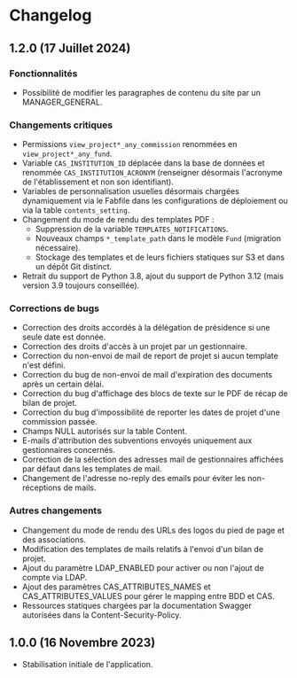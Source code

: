 # Changelog

## 1.2.0 (17 Juillet 2024)

### Fonctionnalités

- Possibilité de modifier les paragraphes de contenu du site par un MANAGER_GENERAL.

### Changements critiques

- Permissions `view_project*_any_commission` renommées en `view_project*_any_fund`.
- Variable `CAS_INSTITUTION_ID` déplacée dans la base de données et renommée `CAS_INSTITUTION_ACRONYM` (renseigner désormais l'acronyme de l'établissement et non son identifiant).
- Variables de personnalisation usuelles désormais chargées dynamiquement via le Fabfile dans les configurations de déploiement ou via la table `contents_setting`.
- Changement du mode de rendu des templates PDF :
  - Suppression de la variable `TEMPLATES_NOTIFICATIONS`.
  - Nouveaux champs `*_template_path` dans le modèle `Fund` (migration nécessaire).
  - Stockage des templates et de leurs fichiers statiques sur S3 et dans un dépôt Git distinct.
- Retrait du support de Python 3.8, ajout du support de Python 3.12 (mais version 3.9 toujours conseillée).

### Corrections de bugs

- Correction des droits accordés à la délégation de présidence si une seule date est donnée.
- Correction des droits d'accès à un projet par un gestionnaire.
- Correction du non-envoi de mail de report de projet si aucun template n'est défini.
- Correction du bug de non-envoi de mail d'expiration des documents après un certain délai.
- Correction du bug d'affichage des blocs de texte sur le PDF de récap de bilan de projet.
- Correction du bug d'impossibilité de reporter les dates de projet d'une commission passée.
- Champs NULL autorisés sur la table Content.
- E-mails d'attribution des subventions envoyés uniquement aux gestionnaires concernés.
- Correction de la sélection des adresses mail de gestionnaires affichées par défaut dans les templates de mail.
- Changement de l'adresse no-reply des emails pour éviter les non-réceptions de mails.

### Autres changements

- Changement du mode de rendu des URLs des logos du pied de page et des associations.
- Modification des templates de mails relatifs à l'envoi d'un bilan de projet.
- Ajout du paramètre LDAP_ENABLED pour activer ou non l'ajout de compte via LDAP.
- Ajout des paramètres CAS_ATTRIBUTES_NAMES et CAS_ATTRIBUTES_VALUES pour gérer le mapping entre BDD et CAS.
- Ressources statiques chargées par la documentation Swagger autorisées dans la Content-Security-Policy.

## 1.0.0 (16 Novembre 2023)

- Stabilisation initiale de l'application.
